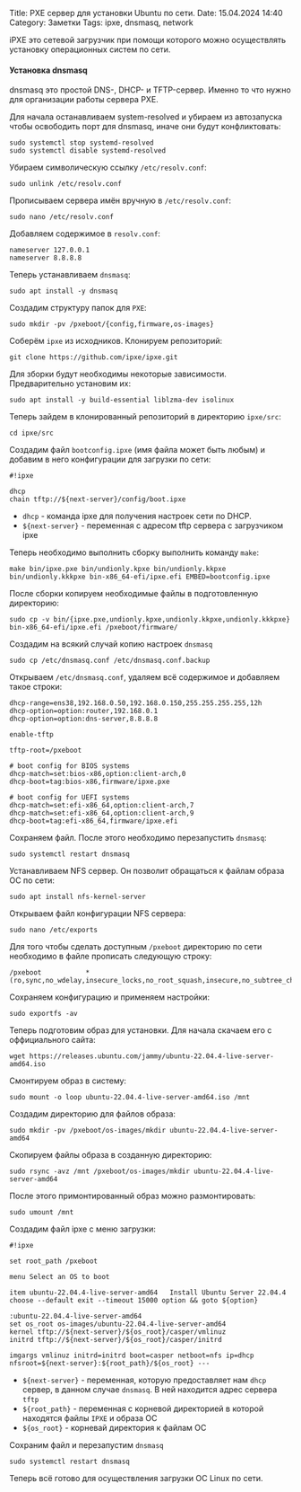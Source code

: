 Title: PXE сервер для установки Ubuntu по сети.
Date: 15.04.2024 14:40
Category: Заметки
Tags: ipxe, dnsmasq, network

iPXE это сетевой загрузчик при помощи которого можно осуществлять установку операционных систем по сети.

#### Установка dnsmasq
dnsmasq это простой DNS-, DHCP- и TFTP-сервер. Именно то что нужно для организации работы сервера PXE.

Для начала останавливаем system-resolved и убираем из автозапуска чтобы освободить порт для dnsmasq, иначе они будут конфликтовать:
```
sudo systemctl stop systemd-resolved
sudo systemctl disable systemd-resolved
```

Убираем символическую ссылку `/etc/resolv.conf`:
```
sudo unlink /etc/resolv.conf
```

Прописываем сервера имён вручную в `/etc/resolv.conf`:
```
sudo nano /etc/resolv.conf
```

Добавляем содержимое в `resolv.conf`:
```
nameserver 127.0.0.1
nameserver 8.8.8.8
```

Теперь устанавливаем `dnsmasq`:
```
sudo apt install -y dnsmasq
```

Создадим структуру папок для `PXE`:
```
sudo mkdir -pv /pxeboot/{config,firmware,os-images}
```

Соберём `ipxe` из исходников. Клонируем репозиторий:
```
git clone https://github.com/ipxe/ipxe.git
```

Для зборки будут необходимы некоторые зависимости. Предварительно установим их:
```
sudo apt install -y build-essential liblzma-dev isolinux
```

Теперь зайдем в клонированный репозиторий в директорию `ipxe/src`:
```
cd ipxe/src
```

Создадим файл `bootconfig.ipxe` (имя файла может быть любым) и добавим в него конфигурации для загрузки по сети:
```
#!ipxe

dhcp
chain tftp://${next-server}/config/boot.ipxe
```

- `dhcp` - команда ipxe для получения настроек сети по DHCP.
- `${next-server}` - переменная с адресом tftp сервера с загрузчиком ipxe

Теперь необходимо выполнить сборку выполнить команду `make`:
```
make bin/ipxe.pxe bin/undionly.kpxe bin/undionly.kkpxe bin/undionly.kkkpxe bin-x86_64-efi/ipxe.efi EMBED=bootconfig.ipxe
```

После сборки копируем необходимые файлы в подготовленную директорию:
```
sudo cp -v bin/{ipxe.pxe,undionly.kpxe,undionly.kkpxe,undionly.kkkpxe} bin-x86_64-efi/ipxe.efi /pxeboot/firmware/
```

Создадим на всякий случай копию настроек `dnsmasq`
```
sudo cp /etc/dnsmasq.conf /etc/dnsmasq.conf.backup
```

Открываем `/etc/dnsmasq.conf`, удаляем всё содержимое и добавляем такое строки:
```
dhcp-range=ens38,192.168.0.50,192.168.0.150,255.255.255.255,12h
dhcp-option=option:router,192.168.0.1
dhcp-option=option:dns-server,8.8.8.8

enable-tftp

tftp-root=/pxeboot

# boot config for BIOS systems
dhcp-match=set:bios-x86,option:client-arch,0
dhcp-boot=tag:bios-x86,firmware/ipxe.pxe

# boot config for UEFI systems
dhcp-match=set:efi-x86_64,option:client-arch,7
dhcp-match=set:efi-x86_64,option:client-arch,9
dhcp-boot=tag:efi-x86_64,firmware/ipxe.efi
```

Сохраняем файл. После этого необходимо перезапустить `dnsmasq`:
```
sudo systemctl restart dnsmasq
```

Устанавливаем NFS сервер. Он позволит обращаться к файлам образа ОС по сети:
```
sudo apt install nfs-kernel-server
```

Открываем файл конфигурации NFS сервера:
```
sudo nano /etc/exports
```

Для того чтобы сделать доступным `/pxeboot` директорию по сети необходимо в файле прописать следующую строку:
```
/pxeboot           *(ro,sync,no_wdelay,insecure_locks,no_root_squash,insecure,no_subtree_check)
```

Сохраняем конфигурацию и применяем настройки:
```
sudo exportfs -av
```

Теперь подготовим образ для установки. Для начала скачаем его с оффициального сайта:
```
wget https://releases.ubuntu.com/jammy/ubuntu-22.04.4-live-server-amd64.iso
```

Смонтируем образ в систему:
```
sudo mount -o loop ubuntu-22.04.4-live-server-amd64.iso /mnt
```

Создадим директорию для файлов образа:
```
sudo mkdir -pv /pxeboot/os-images/mkdir ubuntu-22.04.4-live-server-amd64
```

Скопируем файлы образа в созданную директорию:
```
sudo rsync -avz /mnt /pxeboot/os-images/mkdir ubuntu-22.04.4-live-server-amd64
```

После этого примонтированный образ можно размонтировать:
```
sudo umount /mnt
```

Создадим файл ipxe с меню загрузки:
```
#!ipxe

set root_path /pxeboot

menu Select an OS to boot

item ubuntu-22.04.4-live-server-amd64	Install Ubuntu Server 22.04.4
choose --default exit --timeout 15000 option && goto ${option}

:ubuntu-22.04.4-live-server-amd64
set os_root os-images/ubuntu-22.04.4-live-server-amd64
kernel tftp://${next-server}/${os_root}/casper/vmlinuz
initrd tftp://${next-server}/${os_root}/casper/initrd

imgargs vmlinuz initrd=initrd boot=casper netboot=nfs ip=dhcp nfsroot=${next-server}:${root_path}/${os_root} ---
```

- `${next-server}` - переменная, которую предоставляет нам `dhcp` сервер, в данном случае `dnsmasq`. В ней находится адрес сервера `tftp`
- `${root_path}` - переменная с корневой директорией в которой находятся файлы `IPXE` и образа ОС
- `${os_root}` - корневай директория к файлам ОС

Сохраним файл и перезапустим `dnsmasq`
```
sudo systemctl restart dnsmasq
```

Теперь всё готово для осуществления загрузки ОС Linux по сети.
